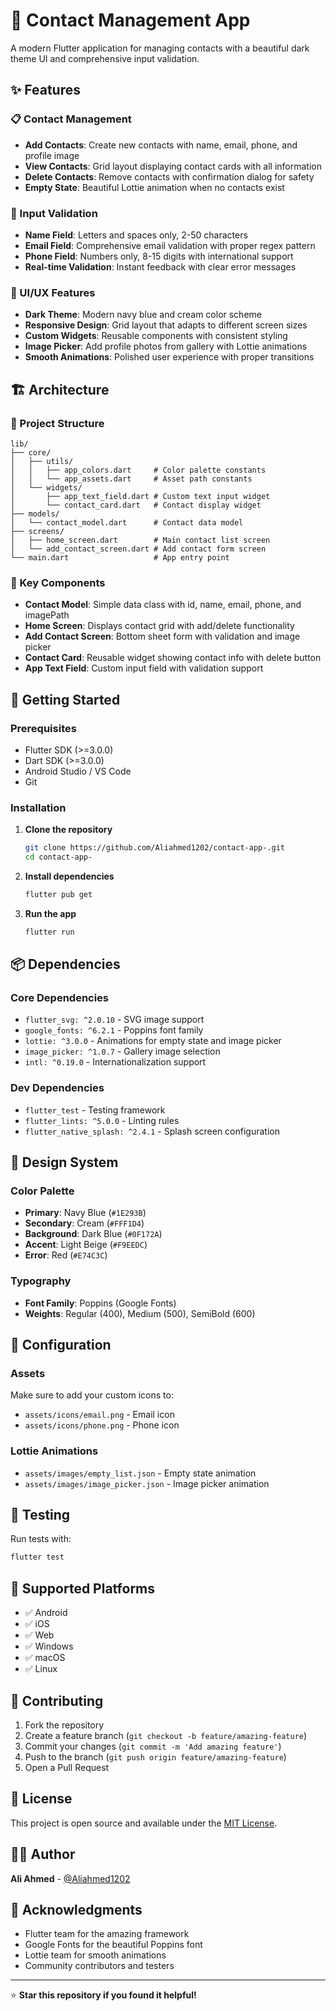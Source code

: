 # 📱 Contact Management App

A modern Flutter application for managing contacts with a beautiful dark theme UI and comprehensive input validation.

## ✨ Features

### 📋 Contact Management
- **Add Contacts**: Create new contacts with name, email, phone, and profile image
- **View Contacts**: Grid layout displaying contact cards with all information
- **Delete Contacts**: Remove contacts with confirmation dialog for safety
- **Empty State**: Beautiful Lottie animation when no contacts exist

### 🔐 Input Validation
- **Name Field**: Letters and spaces only, 2-50 characters
- **Email Field**: Comprehensive email validation with proper regex pattern
- **Phone Field**: Numbers only, 8-15 digits with international support
- **Real-time Validation**: Instant feedback with clear error messages

### 🎨 UI/UX Features
- **Dark Theme**: Modern navy blue and cream color scheme
- **Responsive Design**: Grid layout that adapts to different screen sizes
- **Custom Widgets**: Reusable components with consistent styling
- **Image Picker**: Add profile photos from gallery with Lottie animations
- **Smooth Animations**: Polished user experience with proper transitions

## 🏗️ Architecture

### 📁 Project Structure
```
lib/
├── core/
│   ├── utils/
│   │   ├── app_colors.dart     # Color palette constants
│   │   └── app_assets.dart     # Asset path constants
│   └── widgets/
│       ├── app_text_field.dart # Custom text input widget
│       └── contact_card.dart   # Contact display widget
├── models/
│   └── contact_model.dart      # Contact data model
├── screens/
│   ├── home_screen.dart        # Main contact list screen
│   └── add_contact_screen.dart # Add contact form screen
└── main.dart                   # App entry point
```

### 🎯 Key Components
- **Contact Model**: Simple data class with id, name, email, phone, and imagePath
- **Home Screen**: Displays contact grid with add/delete functionality
- **Add Contact Screen**: Bottom sheet form with validation and image picker
- **Contact Card**: Reusable widget showing contact info with delete button
- **App Text Field**: Custom input field with validation support

## 🚀 Getting Started

### Prerequisites
- Flutter SDK (>=3.0.0)
- Dart SDK (>=3.0.0)
- Android Studio / VS Code
- Git

### Installation
1. **Clone the repository**
   ```bash
   git clone https://github.com/Aliahmed1202/contact-app-.git
   cd contact-app-
   ```

2. **Install dependencies**
   ```bash
   flutter pub get
   ```

3. **Run the app**
   ```bash
   flutter run
   ```

## 📦 Dependencies

### Core Dependencies
- `flutter_svg: ^2.0.10` - SVG image support
- `google_fonts: ^6.2.1` - Poppins font family
- `lottie: ^3.0.0` - Animations for empty state and image picker
- `image_picker: ^1.0.7` - Gallery image selection
- `intl: ^0.19.0` - Internationalization support

### Dev Dependencies
- `flutter_test` - Testing framework
- `flutter_lints: ^5.0.0` - Linting rules
- `flutter_native_splash: ^2.4.1` - Splash screen configuration

## 🎨 Design System

### Color Palette
- **Primary**: Navy Blue (`#1E293B`)
- **Secondary**: Cream (`#FFF1D4`)
- **Background**: Dark Blue (`#0F172A`)
- **Accent**: Light Beige (`#F9EEDC`)
- **Error**: Red (`#E74C3C`)

### Typography
- **Font Family**: Poppins (Google Fonts)
- **Weights**: Regular (400), Medium (500), SemiBold (600)

## 🔧 Configuration

### Assets
Make sure to add your custom icons to:
- `assets/icons/email.png` - Email icon
- `assets/icons/phone.png` - Phone icon

### Lottie Animations
- `assets/images/empty_list.json` - Empty state animation
- `assets/images/image_picker.json` - Image picker animation

## 🧪 Testing

Run tests with:
```bash
flutter test
```

## 📱 Supported Platforms
- ✅ Android
- ✅ iOS
- ✅ Web
- ✅ Windows
- ✅ macOS
- ✅ Linux

## 🤝 Contributing

1. Fork the repository
2. Create a feature branch (`git checkout -b feature/amazing-feature`)
3. Commit your changes (`git commit -m 'Add amazing feature'`)
4. Push to the branch (`git push origin feature/amazing-feature`)
5. Open a Pull Request

## 📄 License

This project is open source and available under the [MIT License](LICENSE).

## 👨‍💻 Author

**Ali Ahmed** - [@Aliahmed1202](https://github.com/Aliahmed1202)

## 🙏 Acknowledgments

- Flutter team for the amazing framework
- Google Fonts for the beautiful Poppins font
- Lottie team for smooth animations
- Community contributors and testers

---

⭐ **Star this repository if you found it helpful!**
